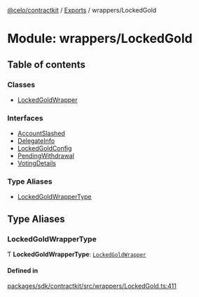 [@celo/contractkit](../README.md) / [Exports](../modules.md) / wrappers/LockedGold

# Module: wrappers/LockedGold

## Table of contents

### Classes

- [LockedGoldWrapper](../classes/wrappers_LockedGold.LockedGoldWrapper.md)

### Interfaces

- [AccountSlashed](../interfaces/wrappers_LockedGold.AccountSlashed.md)
- [DelegateInfo](../interfaces/wrappers_LockedGold.DelegateInfo.md)
- [LockedGoldConfig](../interfaces/wrappers_LockedGold.LockedGoldConfig.md)
- [PendingWithdrawal](../interfaces/wrappers_LockedGold.PendingWithdrawal.md)
- [VotingDetails](../interfaces/wrappers_LockedGold.VotingDetails.md)

### Type Aliases

- [LockedGoldWrapperType](wrappers_LockedGold.md#lockedgoldwrappertype)

## Type Aliases

### LockedGoldWrapperType

Ƭ **LockedGoldWrapperType**: [`LockedGoldWrapper`](../classes/wrappers_LockedGold.LockedGoldWrapper.md)

#### Defined in

[packages/sdk/contractkit/src/wrappers/LockedGold.ts:411](https://github.com/celo-org/developer-tooling/blob/master/packages/sdk/contractkit/src/wrappers/LockedGold.ts#L411)
